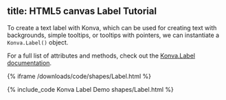 title: HTML5 canvas Label Tutorial
---

To create a text label with Konva, which can be used for creating text with backgrounds, simple tooltips, or tooltips with pointers, we can instantiate a `Konva.Label()` object.

For a full list of attributes and methods, check out the [Konva.Label documentation](/api/Konva.Label.html).

{% iframe /downloads/code/shapes/Label.html %}

{% include_code Konva Label Demo shapes/Label.html %}